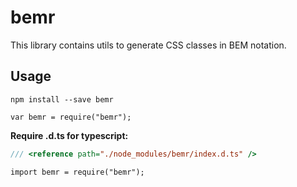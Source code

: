# bemr

This library contains utils to generate CSS classes in BEM notation.

## Usage

```
npm install --save bemr
```

```
var bemr = require("bemr");
```

**Require .d.ts for typescript:**

```typescript
/// <reference path="./node_modules/bemr/index.d.ts" />
```

```
import bemr = require("bemr");
```
